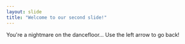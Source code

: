 ```yaml
---
layout: slide
title: "Welcome to our second slide!"
---
```

You're a nightmare on the dancefloor...
Use the left arrow to go back!
